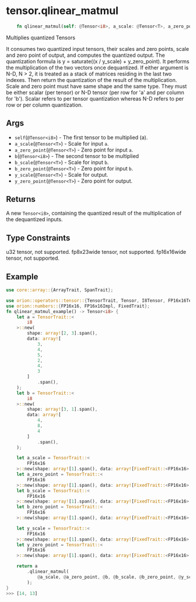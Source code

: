 # tensor.qlinear_matmul

```rust
    fn qlinear_matmul(self: @Tensor<i8>, a_scale: @Tensor<T>, a_zero_point: @Tensor<T>, b: @Tensor<i8>, b_scale: @Tensor<T>, b_zero_point: @Tensor<T>, y_scale: @Tensor<T>, y_zero_point: @Tensor<T>) -> Tensor::<i8>;
```

Multiplies quantized Tensors

It consumes two quantized input tensors, their scales and zero points, scale and zero point of output, and computes the quantized output. 
The quantization formula is y = saturate((x / y_scale) + y_zero_point).
It performs the multiplication of the two vectors once dequantized. If either argument is N-D, N > 2, it is treated as a stack of matrices residing in the last two indexes.
Then return the quantization of the result of the multiplication.
Scale and zero point must have same shape and the same type. They must be either scalar (per tensor) or N-D tensor (per row for 'a' and per column for 'b'). 
Scalar refers to per tensor quantization whereas N-D refers to per row or per column quantization.

## Args

* `self`(`@Tensor<i8>`) - The first tensor to be multiplied (a).
* `a_scale`(`@Tensor<T>`) - Scale for input `a`.
* `a_zero_point`(`@Tensor<T>`) - Zero point for input `a`.
* `b`(`@Tensor<i8>`) - The second tensor to be multiplied
* `b_scale`(`@Tensor<T>`) - Scale for input `b`.
* `b_zero_point`(`@Tensor<T>`) - Zero point for input `b`.    
* `y_scale`(`@Tensor<T>`) - Scale for output.
* `y_zero_point`(`@Tensor<T>`) - Zero point for output.   

## Returns

A new `Tensor<i8>`, containing the quantized result of the multiplication of the dequantized inputs.

## Type Constraints

u32 tensor, not supported.
fp8x23wide tensor, not supported.
fp16x16wide tensor, not supported.
 
## Example

```rust
use core::array::{ArrayTrait, SpanTrait};

use orion::operators::tensor::{TensorTrait, Tensor, I8Tensor, FP16x16Tensor};
use orion::numbers::{FP16x16, FP16x16Impl, FixedTrait};
fn qlinear_matmul_example() -> Tensor<i8> {    
    let a = TensorTrait::<
        i8
    >::new(
        shape: array![2, 3].span(),
        data: array![
            3,
            4,
            5,
            2,
            4,
            3
        ]
            .span(),
    );
    let b = TensorTrait::<
        i8
    >::new(
        shape: array![3, 1].span(),
        data: array![
            4,
            8,
            4
        ]
            .span(),
    );

    let a_scale = TensorTrait::<
        FP16x16
    >::new(shape: array![1].span(), data: array![FixedTrait::<FP16x16>::new(131072, false)].span(),);
    let a_zero_point = TensorTrait::<
        FP16x16
    >::new(shape: array![1].span(), data: array![FixedTrait::<FP16x16>::new(65536, false)].span(),);
    let b_scale = TensorTrait::<
        FP16x16
    >::new(shape: array![1].span(), data: array![FixedTrait::<FP16x16>::new(16384, false)].span(),);
    let b_zero_point = TensorTrait::<
        FP16x16
    >::new(shape: array![1].span(), data: array![FixedTrait::<FP16x16>::new(0, false)].span(),);

    let y_scale = TensorTrait::<
        FP16x16
    >::new(shape: array![1].span(), data: array![FixedTrait::<FP16x16>::new(393216, false)].span(),);
    let y_zero_point = TensorTrait::<
        FP16x16
    >::new(shape: array![1].span(), data: array![FixedTrait::<FP16x16>::new(655360, false)].span(),);

    return a
        .qlinear_matmul(
            @a_scale, @a_zero_point, @b, @b_scale, @b_zero_point, @y_scale, @y_zero_point
        );
}        
>>> [14, 13]
```
